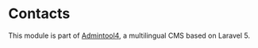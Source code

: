 # Contacts

This module is part of [Admintool4](https://github.com/webfactorybulgaria/Base), a multilingual CMS based on Laravel 5.
